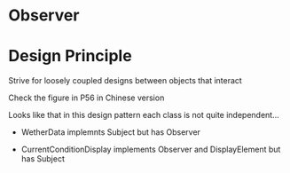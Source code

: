 
# Observer

# Design Principle

Strive for loosely coupled designs between objects that interact

Check the figure in P56 in Chinese version



Looks like that in this design pattern each class is not quite independent...

+ WetherData implemnts Subject but has Observer

+ CurrentConditionDisplay implements Observer and DisplayElement but has Subject
